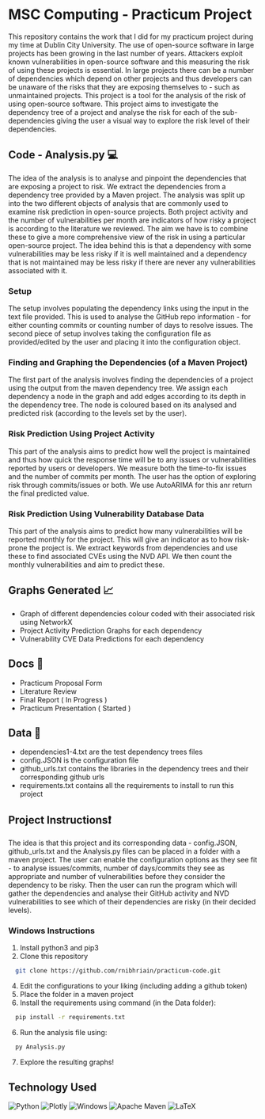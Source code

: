 # MSC Computing - Practicum Project 

This repository contains the work that I did for my practicum project during my time at Dublin City University. The use of open-source software in large projects has been growing in the last number of years. Attackers exploit known vulnerabilities in open-source software and this measuring the risk of using these projects is essential. In large projects there can be a number of dependencies which depend on other projects and thus developers can be unaware of the risks that they are exposing themselves to - such as unmaintained projects. This project is a tool for the analysis of the risk of using open-source software. This project aims to investigate the dependency tree of a project and analyse the risk for each of the sub-dependencies giving the user a visual way to explore the risk level of their dependencies.  

## Code - Analysis.py 💻

The idea of the analysis is to analyse and pinpoint the dependencies that are exposing a project to risk. We extract the dependencies from a dependency tree provided by a Maven project. The analysis was split up into the two different objects of analysis that are commonly used to examine risk prediction in open-source projects. Both project activity and the number of vulnerabilities per month are indicators of how risky a project is according to the literature we reviewed. The aim we have is to combine these to give a more comprehensive view of the risk in using a particular open-source project. The idea behind this is that a dependency with some vulnerabilities may be less risky if it is well maintained and a dependency that is not maintained may be less risky if there are never any vulnerabilities associated with it. 

### Setup

The setup involves populating the dependency links using the input in the text file provided. This is used to analyse the GitHub repo information - for either counting commits or counting number of days to resolve issues. The second piece of setup involves taking the configuration file as provided/edited by the user and placing it into the configuration object. 

### Finding and Graphing the Dependencies (of a Maven Project)

The first part of the analysis involves finding the dependencies of a project using the output from the maven dependency tree. We assign each dependency a node in the graph and add edges according to its depth in the dependency tree. The node is coloured based on its analysed and predicted risk (according to the levels set by the user). 

### Risk Prediction Using Project Activity

This part of the analysis aims to predict how well the project is maintained and thus how quick the response time will be to any issues or vulnerabilities reported by users or developers. We measure both the time-to-fix issues and the number of commits per month. The user has the option of exploring risk through commits/issues or both. We use AutoARIMA for this anr return the final predicted value. 

### Risk Prediction Using Vulnerability Database Data

This part of the analysis aims to predict how many vulnerabilities will be reported monthly for the project. This will give an indicator as to how risk-prone the project is. We extract keywords from dependencies and use these to find associated CVEs using the NVD API. We then count the monthly vulnerabilities and aim to predict these. 

## Graphs Generated 📈

- Graph of different dependencies colour coded with their associated risk using NetworkX
- Project Activity Prediction Graphs for each dependency
- Vulnerability CVE Data Predictions for each dependency

## Docs 📁

- Practicum Proposal Form
- Literature Review
- Final Report ( In Progress )
- Practicum Presentation ( Started )

## Data 📑

- dependencies1-4.txt are the test dependency trees files
- config.JSON is the configuration file
- github_urls.txt contains the libraries in the dependency trees and their corresponding github urls
- requirements.txt contains all the requirements to install to run this project

## Project Instructions❗

The idea is that this project and its corresponding data - config.JSON, github_urls.txt and the Analysis.py files can be placed in a folder with a maven project. The user can enable the configuration options as they see fit - to analyse issues/commits, number of days/commits they see as appropriate and number of vulnerabilities before they consider the dependency to be risky. Then the user can run the program which will gather the dependencies and analyse their GitHub activity and NVD vulnerabilities to see which of their dependencies are risky (in their decided levels). 

### Windows Instructions

1. Install python3 and pip3
2. Clone this repository
```bash
  git clone https://github.com/rnibhriain/practicum-code.git
```
4. Edit the configurations to your liking (including adding a github token)
5. Place the folder in a maven project
6. Install the requirements using command (in the Data folder):
```bash
  pip install -r requirements.txt
```
6. Run the analysis file using:
```bash
  py Analysis.py
```
7. Explore the resulting graphs!

## Technology Used

![Python](https://img.shields.io/badge/python-3670A0?style=for-the-badge&logo=python&logoColor=ffdd54)
![Plotly](https://img.shields.io/badge/Plotly-%233F4F75.svg?style=for-the-badge&logo=plotly&logoColor=white)
![Windows](https://img.shields.io/badge/Windows-0078D6?style=for-the-badge&logo=windows&logoColor=white)
![Apache Maven](https://img.shields.io/badge/Apache%20Maven-C71A36?style=for-the-badge&logo=Apache%20Maven&logoColor=white)
![LaTeX](https://img.shields.io/badge/latex-%23008080.svg?style=for-the-badge&logo=latex&logoColor=white)
